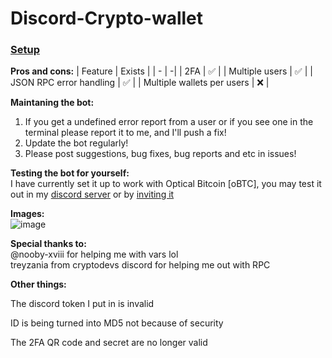 # Discord-Crypto-wallet

### [Setup](https://github.com/the-red-eye-studio/Discord-Crypto-wallet/wiki/Setup)

**Pros and cons:**
| Feature  | Exists |
| - | -|
| 2FA  | ✅  |
| Multiple users  | ✅  |
| JSON RPC error handling  | ✅  |
| Multiple wallets per users  | ❌  |



**Maintaning the bot:**  
1. If you get a undefined error report from a user or if you see one in the terminal please report it to me, and I'll push a fix!  
2. Update the bot regularly!  
3. Please post suggestions, bug fixes, bug reports and etc in issues!  

**Testing the bot for yourself:**  
I have currently set it up to work with Optical Bitcoin [oBTC], you may test it out in my [discord server](https://discord.gg/3BKBr8ZRm2) or by [inviting it](https://discord.com/oauth2/authorize?client_id=944217990734434365&permissions=517677111616&scope=bot%20applications.commands)


**Images:**  
![image](https://user-images.githubusercontent.com/75716744/161784742-f2638d60-99c6-46d8-91cb-2c421b031dfe.png)


**Special thanks to:**  
@nooby-xviii for helping me with vars lol  
treyzania from cryptodevs discord for helping me out with RPC  

**Other things:**

The discord token I put in is invalid  

ID is being turned into MD5 not because of security  

The 2FA QR code and secret are no longer valid  

